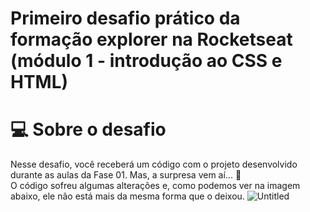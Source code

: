 # Primeiro desafio prático da formação explorer na Rocketseat (módulo 1 - introdução ao CSS e HTML)

# 💻 Sobre o desafio
Nesse desafio, você receberá um código com o projeto desenvolvido durante as aulas da Fase 01.
Mas, a surpresa vem aí...  **👀**  
O código sofreu algumas alterações e, como podemos ver na imagem abaixo, ele não está mais da mesma forma que o deixou.
![Untitled](https://github.com/LeonardoSantos16/Desafio1-css-rocketseat/assets/87033299/38e6d9e3-25ea-4e42-91ba-19b049102e85)




